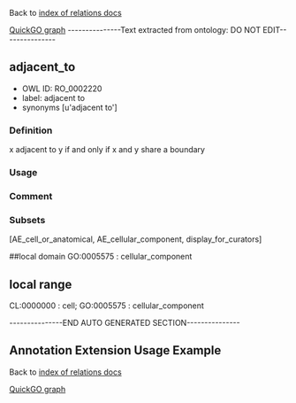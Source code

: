 Back to [index of relations docs](https://github.com/geneontology/annotation_extensions/tree/master/doc)

[QuickGO graph](http://www.ebi.ac.uk/QuickGO/AnnotationExtensionRelations.html)
---------------Text extracted from ontology: DO NOT EDIT---------------

## adjacent_to
* OWL ID: RO_0002220
* label: adjacent to
* synonyms
[u'adjacent to']

### Definition
x adjacent to y if and only if x and y share a boundary

### Usage


### Comment


### Subsets
[AE_cell_or_anatomical, AE_cellular_component, display_for_curators]

##local domain
GO:0005575 : cellular_component

## local range
CL:0000000 : cell; GO:0005575 : cellular_component

---------------END AUTO GENERATED SECTION---------------























Annotation Extension Usage Example
----------------------------------

Back to [index of relations docs](https://github.com/geneontology/annotation_extensions/tree/master/doc)

[QuickGO graph](http://www.ebi.ac.uk/QuickGO/AnnotationExtensionRelations.html)
